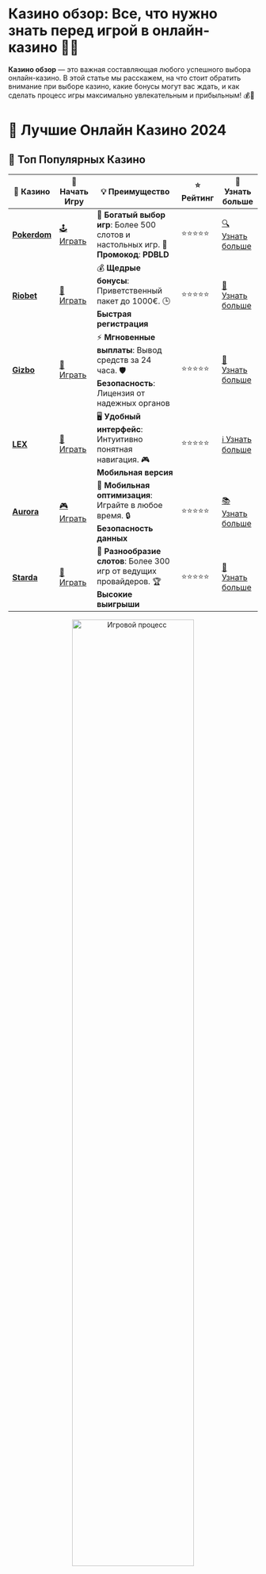 # **Казино обзор**: Все, что нужно знать перед игрой в онлайн-казино 🎰✨

**Казино обзор** — это важная составляющая любого успешного выбора онлайн-казино. В этой статье мы расскажем, на что стоит обратить внимание при выборе казино, какие бонусы могут вас ждать, и как сделать процесс игры максимально увлекательным и прибыльным! 💰🎉

# 🎰 Лучшие Онлайн Казино 2024

## 🌟 Топ Популярных Казино

| 🎲 **Казино** | 🔗 **Начать Игру** | 💡 **Преимущество** | ⭐ **Рейтинг** | 🔗 **Узнать больше** |
|--------------|---------------------|---------------------|----------------|----------------------|
| [**Pokerdom**](https://brandplay.link/4k77v2yx) | [🕹️ Играть](https://brandplay.link/4k77v2yx) | 🎉 **Богатый выбор игр**: Более 500 слотов и настольных игр. 🎁 **Промокод**: **PDBLD** | ⭐⭐⭐⭐⭐ | [🔍 Узнать больше](https://brandplay.link/4k77v2yx) |
| [**Riobet**](https://brandplay.link/7xBLTPyj) | [🎰 Играть](https://brandplay.link/7xBLTPyj) | 💰 **Щедрые бонусы**: Приветственный пакет до 1000€. 🕒 **Быстрая регистрация** | ⭐⭐⭐⭐⭐ | [📖 Узнать больше](https://brandplay.link/7xBLTPyj) |
| [**Gizbo**](https://brandplay.link/bprXw4YV) | [🎲 Играть](https://brandplay.link/bprXw4YV) | ⚡ **Мгновенные выплаты**: Вывод средств за 24 часа. 🛡️ **Безопасность**: Лицензия от надежных органов | ⭐⭐⭐⭐⭐ | [📝 Узнать больше](https://brandplay.link/bprXw4YV) |
| [**LEX**](https://brandplay.link/zW4hdDFV) | [🤑 Играть](https://brandplay.link/zW4hdDFV) | 🖥️ **Удобный интерфейс**: Интуитивно понятная навигация. 🎮 **Мобильная версия** | ⭐⭐⭐⭐⭐ | [ℹ️ Узнать больше](https://brandplay.link/zW4hdDFV) |
| [**Aurora**](https://10trafic-stat2.com/click/668546556bcc6313411604bd/6766/13032/subaccount) | [🎮 Играть](https://10trafic-stat2.com/click/668546556bcc6313411604bd/6766/13032/subaccount) | 📱 **Мобильная оптимизация**: Играйте в любое время. 🔒 **Безопасность данных** | ⭐⭐⭐⭐⭐ | [📚 Узнать больше](https://10trafic-stat2.com/click/668546556bcc6313411604bd/6766/13032/subaccount) |
| [**Starda**](https://brandplay.link/fB7xwRFL) | [🎯 Играть](https://brandplay.link/fB7xwRFL) | 🎰 **Разнообразие слотов**: Более 300 игр от ведущих провайдеров. 🏆 **Высокие выигрыши** | ⭐⭐⭐⭐⭐ | [🔎 Узнать больше](https://brandplay.link/fB7xwRFL) |

<div align="center">
    <img src="https://i.pinimg.com/originals/87/9e/b9/879eb9354dd0699582408b68f2e253b2.gif" alt="Игровой процесс" width="70%">
</div>

## 💎 Лучшие Бонусы и Акции

| 🎲 **Казино** | 🔗 **Начать Игру** | 💡 **Преимущество** | ⭐ **Рейтинг** | 🔗 **Узнать больше** |
|--------------|---------------------|---------------------|----------------|----------------------|
| [**Kometa**](https://brandplay.link/8ZymQJV8) | [🎰 Играть](https://brandplay.link/8ZymQJV8) | 🎁 **Эксклюзивные бонусы**: Регулярные акции и промо. 🔄 **Программы лояльности** | ⭐⭐⭐⭐☆ | [🔍 Узнать больше](https://brandplay.link/8ZymQJV8) |
| [**R7**](https://brandplay.link/bMd3Yjsw) | [🕹️ Играть](https://brandplay.link/bMd3Yjsw) | 🕒 **Круглосуточная поддержка**: Всегда на связи. 💸 **Высокие лимиты** | ⭐⭐⭐⭐☆ | [📖 Узнать больше](https://brandplay.link/bMd3Yjsw) |
| [**7K**](https://brandplay.link/BvQyFShp) | [🎲 Играть](https://brandplay.link/BvQyFShp) | 🌟 **Эксклюзивные бонусы**: Только для VIP игроков. 🎉 **Сезонные акции** | ⭐⭐⭐⭐☆ | [📝 Узнать больше](https://brandplay.link/BvQyFShp) |
| [**Kent**](https://brandplay.link/Fv2WP3js) | [🤑 Играть](https://brandplay.link/Fv2WP3js) | 📈 **Высокий RTP**: Более 98%. 💼 **Профессиональная поддержка** | ⭐⭐⭐⭐☆ | [ℹ️ Узнать больше](https://brandplay.link/Fv2WP3js) |
| [**1Xslots**](https://brandplay.link/hSB1khtr) | [🎮 Играть](https://brandplay.link/hSB1khtr) | 🎉 **Множество акций**: Еженедельные бонусы и турниры. 🛡️ **Безопасность** | ⭐⭐⭐⭐☆ | [📚 Узнать больше](https://brandplay.link/hSB1khtr) |
| [**Gama**](https://brandplay.link/j6NMKsDz) | [🎯 Играть](https://brandplay.link/j6NMKsDz) | 🔍 **Интуитивный интерфейс**: Легкость использования. 🏅 **Престижные турниры** | ⭐⭐⭐⭐☆ | [🔎 Узнать больше](https://brandplay.link/j6NMKsDz) |

<div align="center">
    <img src="https://i.pinimg.com/originals/87/9e/b9/879eb9354dd0699582408b68f2e253b2.gif" alt="Игровой процесс" width="70%">
</div>

## 🚀 Быстрые Выигрыши и Поддержка

| 🎲 **Казино** | 🔗 **Начать Игру** | 💡 **Преимущество** | ⭐ **Рейтинг** | 🔗 **Узнать больше** |
|--------------|---------------------|---------------------|----------------|----------------------|
| [**Onion**](https://brandplay.link/zBGRVpQ9) | [🎰 Играть](https://brandplay.link/zBGRVpQ9) | 🤑 **Низкие ставки**: Идеально для начинающих. 🔄 **Быстрые выводы** | ⭐⭐⭐⭐☆ | [🔍 Узнать больше](https://brandplay.link/zBGRVpQ9) |
| [**Чемпион**](https://temon-gter.cfd/go/lRq?p80412p304504pcc44t17455) | [🕹️ Играть](https://temon-gter.cfd/go/lRq?p80412p304504pcc44t17455) | 🏅 **Лояльная программа**: Награды за активность. 🎁 **Ежемесячные бонусы** | ⭐⭐⭐⭐☆ | [📖 Узнать больше](https://temon-gter.cfd/go/lRq?p80412p304504pcc44t17455) |
| [**Vavada**](https://vavadapartner.pro/?promo=ea5c9275-6854-4505-94fc-95ab18221945-linkb2) | [🎲 Играть](https://vavadapartner.pro/?promo=ea5c9275-6854-4505-94fc-95ab18221945-linkb2) | 🚀 **Быстрая регистрация**: Начните играть мгновенно. 🔐 **Безопасные транзакции** | ⭐⭐⭐⭐☆ | [📝 Узнать больше](https://vavadapartner.pro/?promo=ea5c9275-6854-4505-94fc-95ab18221945-linkb2) |
| [**Friends**](https://gofriends.kim/linkb2) | [🤑 Играть](https://gofriends.kim/linkb2) | 🤝 **Социальные игры**: Играйте с друзьями. 🌐 **Мультиплатформенность** | ⭐⭐⭐⭐☆ | [ℹ️ Узнать больше](https://gofriends.kim/linkb2) |
| [**1WIN**](https://brandplay.link/smXVpBbG) | [🎮 Играть](https://brandplay.link/smXVpBbG) | 🏆 **Спортивные ставки**: Широкий выбор видов спорта. 💵 **Высокие коэффициенты** | ⭐⭐⭐⭐☆ | [📚 Узнать больше](https://brandplay.link/smXVpBbG) |
| [**Drip**](https://drp-ircp01.com/c07e6a3db) | [🎯 Играть](https://drp-ircp01.com/c07e6a3db) | 🌐 **Инновационные игры**: Новейшие игровые технологии. 🛡️ **Высокая безопасность** | ⭐⭐⭐⭐☆ | [🔎 Узнать больше](https://drp-ircp01.com/c07e6a3db) |
| [**JoyCasino**](https://rpc30.call2me.pro/?/ru/registration?apkpop=0&partner=p24970p3291217pc98f) | [🎰 Играть](https://rpc30.call2me.pro/?/ru/registration?apkpop=0&partner=p24970p3291217pc98f) | 🎁 **Приятные бонусы**: Ежедневные акции и подарки. 🕹️ **Разнообразие игр** | ⭐⭐⭐⭐☆ | [🔍 Узнать больше](https://rpc30.call2me.pro/?/ru/registration?apkpop=0&partner=p24970p3291217pc98f) |

<div align="center">
    <img src="https://i.pinimg.com/originals/87/9e/b9/879eb9354dd0699582408b68f2e253b2.gif" alt="Игровой процесс" width="70%">
</div>
---

✨ **Выбирайте лучшее казино для себя и наслаждайтесь игрой! Удачи!** ✨
![Казино обзор](https://i.pinimg.com/originals/a9/29/6e/a9296ea1cf6a7c20a985e593451f0323.png)

### Как выбрать идеальное казино? 🏅🎰

Выбор онлайн-казино — это не просто вопрос развлечения, но и безопасности, честности игры и множества других факторов. Вот несколько основных критериев, которые помогут вам выбрать лучшее казино для игры.

#### 1. Лицензия и безопасность 🔐🎲

Первым делом стоит обратить внимание на наличие лицензии у казино. Лицензия — это гарантия того, что казино соблюдает все правила честной игры и обеспечивает безопасность ваших данных. Убедитесь, что выбранное казино лицензировано у авторитетных регулирующих органов, таких как MGA, UKGC или Curacao.

#### 2. Ассортимент игр 🎮🃏

Лучшие казино всегда предлагают разнообразие игр от ведущих провайдеров. **Казино обзор** должен включать информацию о слоты, настольные игры, покер, рулетку и live-игры. Преимущества игры в разнообразных слотах — это возможность испытать разные стили игры и повысить свои шансы на выигрыш.

#### 3. Бонусы и акции 🎁💸

Бонусы — это важная часть любого онлайн-казино. Бесплатные спины, приветственные бонусы, бонусы за депозит и бездепозитные предложения делают игру еще более увлекательной. Обратите внимание на условия отыгрыша бонусов, чтобы не столкнуться с неприятными сюрпризами.

#### 4. Способы пополнения и вывода средств 💳💵

Обзор казино также должен содержать информацию о том, какие способы пополнения и вывода средств доступны. Чем больше вариантов — тем лучше. Популярные методы включают банковские карты, электронные кошельки, криптовалюты и другие методы, которые обеспечивают быстрые и безопасные транзакции.

#### 5. Мобильная версия казино 📱🎮

Современные онлайн-казино предлагают удобные мобильные версии своих платформ. Убедитесь, что выбранное вами казино адаптировано для мобильных устройств и работает без сбоев на смартфонах и планшетах. Это позволит вам играть в любом месте и в любое время.

### Какие игры можно найти в онлайн-казино? 🎲✨

Одним из главных аспектов при выборе казино является выбор игр. Вот что стоит искать в **казино обзор**:

1. **Слоты** 🎰  
   Слоты — это сердце любого казино. Игры с различными темами, функциями и шансами на большие выигрыши. Важно, чтобы казино предлагало как классические, так и новейшие слоты от известных провайдеров.

2. **Настольные игры** 🃏  
   Рулетка, блэкджек, баккара — настольные игры всегда остаются популярными. Отличие от слотов в том, что эти игры требуют стратегии и умения, что делает их более увлекательными для опытных игроков.

3. **Live-казино** 🎥🎮  
   Live-казино предоставляет возможность играть с живыми крупье в реальном времени. Эти игры предлагают настоящий атмосферный опыт, как в настоящем казино. Не упустите шанс сыграть в live-рулетку, покер или блэкджек!

4. **Криптослоты и другие инновации** 💻💎  
   Многие казино начинают добавлять игры с криптовалютой, что привлекает любителей новинок. Криптослоты и блокчейн-технологии становятся все более популярными, и важно выбрать казино, которое предлагает их в своем ассортименте.

### Как получить бонусы в казино? 🎁💎

Каждое казино предлагает различные бонусные программы, и важно знать, как их получить:

- **Приветственные бонусы** 💥  
   Многие казино предлагают бонусы для новых игроков, такие как бонусы на первый депозит или бесплатные спины. Это отличная возможность увеличить свой банкролл сразу после регистрации.

- **Бонусы за депозит** 💸  
   Пополнение счета в казино часто сопровождается бонусами. Например, казино может предложить 100% бонус на первый депозит или другие выгодные предложения.

- **Бездепозитные бонусы** 🎁  
   Некоторые казино предлагают бездепозитные бонусы, которые дают вам возможность начать игру без внесения депозита. Это отличная возможность для новичков испытать удачу.

### Как повысить шансы на победу? 🎯🎰

Игра в казино всегда связана с элементом удачи, но есть несколько способов повысить шансы на победу:

- **Изучайте правила игр** 📖  
   Перед тем как начать играть, важно понимать правила каждой игры, будь то слот, рулетка или покер. Это поможет вам сделать более обоснованный выбор.

- **Используйте стратегии** 🎲  
   Для настольных игр, таких как блэкджек и рулетка, существуют различные стратегии, которые могут помочь вам увеличить ваши шансы на победу.

- **Управляйте банкроллом** 💵  
   Важно не только выбрать правильную игру, но и управлять своими деньгами. Устанавливайте лимиты на ставки и не играйте на сумму, которую не можете себе позволить проиграть.

### Заключение: стоит ли играть в онлайн-казино? 🎰💎

**Казино обзор** помогает вам понять, какие казино стоит выбирать для игры. Важно помнить, что игровой процесс должен быть увлекательным и безопасным. Выбирайте лицензированные казино, обращайте внимание на бонусы и условия вывода средств, а также не забывайте управлять своими средствами. 🏅

Помните, что азартные игры должны быть ответственными, и всегда играйте в рамках бюджета! Удачи в поиске удачи! 🍀🎰

